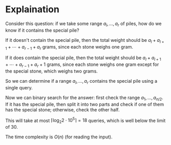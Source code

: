 # Explaination

Consider this question: if we take some range $a_l,…,a_r$ of piles, how do we know if it contains the special pile?

If it doesn't contain the special pile, then the total weight should be $a_l + a_{l+1} +⋯+ a_{r-1} + a_r$ grams, since each stone weighs one gram.

If it does contain the special pile, then the total weight should be $a_l + a_{l+1} + \cdots + a_{r-1} + a_r + 1$ grams, since each stone weighs one gram except for the special stone, which weighs two grams.

So we can determine if a range $a_l,…,a_r$ contains the special pile using a single query.

Now we can binary search for the answer: first check the range $a_1,…,a_{n/2}$. If it has the special pile, then split it into two parts and check if one of them has the special stone; otherwise, check the other half.

This will take at most $\lceil \log_2{2 \cdot 10^5} \rceil = 18$ queries, which is well below the limit of 30.

The time complexity is $O(n)$ (for reading the input).
 
 
